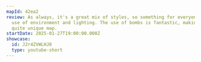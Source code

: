 ```yaml
---
mapId: 42ea2
review: As always, it's a great mix of styles, so something for everyone. Great
  use of environment and lighting. The use of bombs is fantastic, making it a
  quite unique map.
startDate: 2025-01-27T19:00:00.000Z
showcase:
  id: J2r4ZVWLHJ0
  type: youtube-short
---
```

